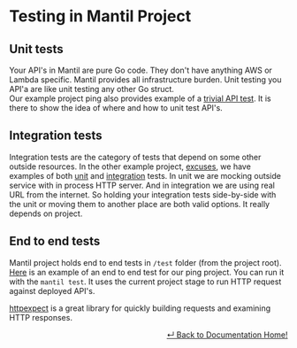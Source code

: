 # Testing in Mantil Project

## Unit tests

Your API's in Mantil are pure Go code. They don't have anything AWS or Lambda
specific. Mantil provides all infrastructure burden. Unit testing you API'a are
like unit testing any other Go struct.  
Our example project ping also provides example of a [trivial API
test](https://github.com/mantil-io/template-ping/blob/master/api/ping/ping_test.go).
It is there to show the idea of where and how to unit test API's.

## Integration tests

Integration tests are the category of tests that depend on some other
outside resources. In the other example project,
[excuses](https://github.com/mantil-io/template-excuses), we have examples of
both
[unit](https://github.com/mantil-io/template-excuses/blob/0a8c06a6d0d40fd4659c1538c772b7eaa8c7d5f5/api/excuses/excuses_test.go#L15)
and
[integration](https://github.com/mantil-io/template-excuses/blob/0a8c06a6d0d40fd4659c1538c772b7eaa8c7d5f5/api/excuses/excuses_test.go#L28)
tests. In unit we are mocking outside service with in process HTTP server. And in
integration we are using real URL from the internet. So holding your integration tests side-by-side with the unit or moving them to another place are both valid options. It really depends on project.


## End to end tests

Mantil project holds end to end tests in `/test` folder (from the project root).
[Here](https://github.com/mantil-io/template-ping/blob/master/test/ping_test.go)
is an example of an end to end test for our ping project. You can run it with the `mantil test`. It uses the current project stage to run HTTP request against
deployed API's. 

[httpexpect](https://github.com/gavv/httpexpect) is a great library for quickly
building requests and examining HTTP responses.



<p align="right"> <a href="https://github.com/mantil-io/mantil/tree/master/docs#mantil-documentation">↵ Back to Documentation Home!</a></p>
